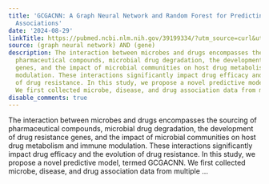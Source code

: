 ```yaml
---
title: 'GCGACNN: A Graph Neural Network and Random Forest for Predicting Microbe-Drug
  Associations'
date: '2024-08-29'
linkTitle: https://pubmed.ncbi.nlm.nih.gov/39199334/?utm_source=curl&utm_medium=rss&utm_campaign=pubmed-2&utm_content=1x5bM_TNL8gjogAcnslpo2s2PbDe-61JVM2h9yowOYSiZ7Dkrt&fc=20220919211934&ff=20240831181344&v=2.18.0.post9+e462414
source: (graph neural network) AND (gene)
description: The interaction between microbes and drugs encompasses the sourcing of
  pharmaceutical compounds, microbial drug degradation, the development of drug resistance
  genes, and the impact of microbial communities on host drug metabolism and immune
  modulation. These interactions significantly impact drug efficacy and the evolution
  of drug resistance. In this study, we propose a novel predictive model, termed GCGACNN.
  We first collected microbe, disease, and drug association data from multiple ...
disable_comments: true
---
```

The interaction between microbes and drugs encompasses the sourcing of pharmaceutical compounds, microbial drug degradation, the development of drug resistance genes, and the impact of microbial communities on host drug metabolism and immune modulation. These interactions significantly impact drug efficacy and the evolution of drug resistance. In this study, we propose a novel predictive model, termed GCGACNN. We first collected microbe, disease, and drug association data from multiple ...